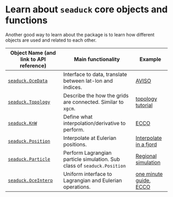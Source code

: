 # Learn about `seaduck` core objects and functions

Another good way to learn about the package is to learn how different objects are used and related to each other.

| Object Name (and link to API reference)                   | Main functionality                                           | Example                                                      |
| --------------------------------------------------------- | ------------------------------------------------------------ | ------------------------------------------------------------ |
| [`seaduck.OceData`](api_reference/apiref_OceData.rst)     | Interface to data, translate between lat-lon and indices.    | [AVISO](notebook/AVISO.ipynb)                                |
| [`seaduck.Topology`](api_reference/apiref_topology.rst)   | Describe the how the grids are connected. Similar to `xgcm`. | [topology tutorial](notebook/topology_tutorial.ipynb)        |
| [`seaduck.KnW`](api_reference/apiref_kernelNweight.rst)   | Define what interpolation/derivative to perform.             | [ECCO](notebook/global_ECCO.ipynb)                           |
| [`seaduck.Position`](api_reference/apiref_eulerian.rst)   | Interpolate at Eulerian positions.                           | [Interpolate in a fjord](sciserver_notebooks/Fjord.md) |
| [`seaduck.Particle`](api_reference/apiref_lagrangian.rst) | Perform Lagrangian particle simulation. Sub class of `seaduck.Position` | [Regional simulation](sciserver_notebooks/IGP.md)            |
| [`seaduck.OceInterp`](api_reference/apiref_OceInterp.rst) | Uniform interface to Lagrangian and Eulerian operations.     | [one minute guide](one_min_guide.ipynb), [ECCO](notebook/global_ECCO.ipynb)   |
